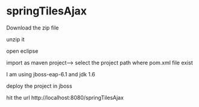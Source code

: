# springTilesAjax
Download the zip file

unzip it

open eclipse

import as maven project--> select the project path where pom.xml file exist

I am using jboss-eap-6.1 and jdk 1.6

deploy the project in jboss

hit the url http://localhost:8080/springTilesAjax
